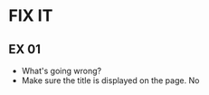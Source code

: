 # FIX IT
## EX 01
* What's going wrong?
* Make sure the title is displayed on the page.
No <script>
No backtags used